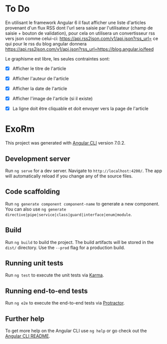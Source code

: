 # To Do

En utilisant le framework Angular 6 il faut afficher une liste d'articles provenant d'un flux RSS dont l'url sera saisie par l'utilisateur (champ de saisie + bouton de validation),
pour cela on utilisera un convertisseur rss vers json comme celui-ci: https://api.rss2json.com/v1/api.json?rss_url= ce qui pour le rss du blog angular donnera https://api.rss2json.com/v1/api.json?rss_url=https://blog.angular.io/feed

Le graphisme est libre, les seules contraintes sont:

- [x] Afficher le titre de l'article
- [x] Afficher l'auteur de l'article
- [x] Afficher la date de l'article
- [x] Afficher l'image de l'article (si il existe)
- [x] La ligne doit être cliquable et doit envoyer vers la page de l'article



# ExoRm

This project was generated with [Angular CLI](https://github.com/angular/angular-cli) version 7.0.2.

## Development server

Run `ng serve` for a dev server. Navigate to `http://localhost:4200/`. The app will automatically reload if you change any of the source files.

## Code scaffolding

Run `ng generate component component-name` to generate a new component. You can also use `ng generate directive|pipe|service|class|guard|interface|enum|module`.

## Build

Run `ng build` to build the project. The build artifacts will be stored in the `dist/` directory. Use the `--prod` flag for a production build.

## Running unit tests

Run `ng test` to execute the unit tests via [Karma](https://karma-runner.github.io).

## Running end-to-end tests

Run `ng e2e` to execute the end-to-end tests via [Protractor](http://www.protractortest.org/).

## Further help

To get more help on the Angular CLI use `ng help` or go check out the [Angular CLI README](https://github.com/angular/angular-cli/blob/master/README.md).
